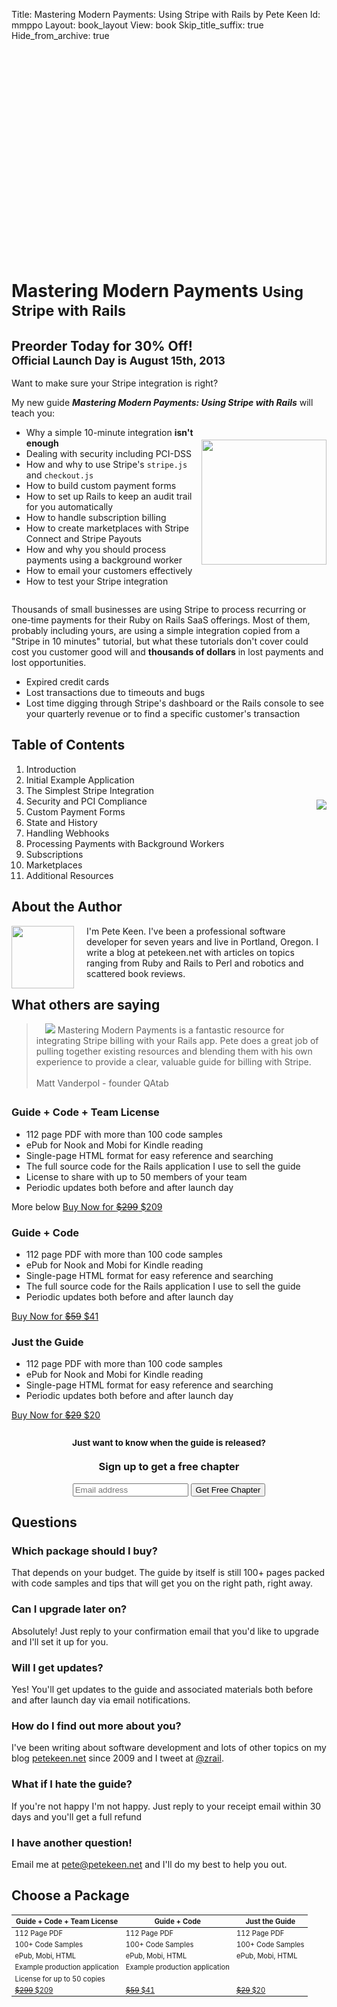 Title: Mastering Modern Payments: Using Stripe with Rails by Pete Keen
Id: mmppo
Layout: book_layout
View: book
Skip_title_suffix: true
Hide_from_archive: true

<div id="paymentModal" class="modal hide fade" role="dialog">
  <div class="modal-body">
    <iframe src="" style="zoom:0.6" width="99.6%" height="550" frameborder="0"></iframe>
  </div>
</div>


<h1 class="book">Mastering Modern Payments <small>Using Stripe with Rails</small></h1>

<h2 class="preorder">Preorder Today for 30% Off!<br><small>Official Launch Day is August 15th, 2013</small></h2>

<div class="question">
Want to make sure your Stripe integration is right?
</div>

<p>
    My new guide <strong><em>Mastering Modern Payments: Using Stripe with Rails</em></strong> will teach you:
</p>

<div>
<img style="float: right; height: 200px; padding-top: 20px;" src="https://d2s7foagexgnc2.cloudfront.net/files/c8d07c7429a014d29fda/book_stack_small.png" />
<ul>
<li>Why a simple 10-minute integration <strong>isn't enough</strong>
<li>Dealing with security including PCI-DSS
<li>How and why to use Stripe's <code>stripe.js</code> and <code>checkout.js</code>
<li>How to build custom payment forms
<li>How to set up Rails to keep an audit trail for you automatically
<li>How to handle subscription billing
<li>How to create marketplaces with Stripe Connect and Stripe Payouts
<li>How and why you should process payments using a background worker
<li>How to email your customers effectively
<li>How to test your Stripe integration
</ul>

<p style="margin-top: 2em">
Thousands of small businesses are using Stripe to process recurring or one-time payments for their Ruby on Rails SaaS offerings. Most of them, probably including yours, are using a simple integration copied from a "Stripe in 10 minutes" tutorial, but what these tutorials don't cover could cost you customer good will and  <strong>thousands of dollars</strong> in lost payments and lost opportunities.</p>

<ul>
<li>Expired credit cards
<li>Lost transactions due to timeouts and bugs
<li>Lost time digging through Stripe's dashboard or the Rails console to see your quarterly revenue or to find a specific customer's transaction
</ul>

<div style="margin-top: 2em; margin-bottom: 2em">
<img style="float: right; margin-left: 20px; padding-top: 100px;" src="https://d2s7foagexgnc2.cloudfront.net/files/a8dab64c9e6402ee7b16/stripe_rails.png">
<h2>Table of Contents</h2>
<ol>
<li>Introduction
<li>Initial Example Application
<li>The Simplest Stripe Integration
<li>Security and PCI Compliance
<li>Custom Payment Forms
<li>State and History
<li>Handling Webhooks
<li>Processing Payments with Background Workers
<li>Subscriptions
<li>Marketplaces
<li>Additional Resources
</ol>
</div>

<div style="margin-top: 2em; margin-bottom: 2em">
<h2>About the Author</h2>
<p>
<img class="thumbnail" src="https://d2s7foagexgnc2.cloudfront.net/files/54919f94183b56488a1e/me-small.png" style="float:left; margin-right: 20px; height:100px;">
I'm Pete Keen. I've been a professional software developer for seven years and live in Portland, Oregon. I write a blog at petekeen.net with articles on topics ranging from Ruby and Rails to Perl and robotics and scattered book reviews.
</p>
</div>

<div style="margin-top: 2em; margin-bottom: 2em">
<h2>What others are saying</h2>
<blockquote>
<img class="thumbnail pull-right" src="https://d2s7foagexgnc2.cloudfront.net/files/2a34b4be575a85bdf517/matt_vanderpol.jpg" style="margin-left: 1em;">
Mastering Modern Payments is a fantastic resource for integrating Stripe billing with your Rails app. Pete does a great job of pulling together existing resources and blending them with his own experience to provide a clear, valuable guide for billing with Stripe.
<br><br>
Matt Vanderpol - founder QAtab
</blockquote>
</div>

<div class="well">
<h3>Guide + Code + Team License</h3>
<ul class="archive-list">
<li><span class="mmp-icon"><i class="icon-edit"></i></span> 112 page PDF with more than 100 code samples
<li><span class="mmp-icon"><i class="icon-download-alt"></i></span> ePub for Nook and Mobi for Kindle reading
<li><span class="mmp-icon"><i class="icon-html5"></i></span> Single-page HTML format for easy reference and searching
<li><span class="mmp-icon"><i class="icon-code"></i></span> The full source code for the Rails application I use to sell the guide
<li><span class="mmp-icon"><i class="icon-group"></i></span> License to share with up to 50 members of your team
<li><span class="mmp-icon"><i class="icon-bell"></i></span> Periodic updates both before and after launch day
</ul>
<span class="pull-right date">More below <i class="icon-arrow-down"></i></span>
<a class="btn btn-large btn-success payment-button" data-permalink="mastering-modern-payments-team" href="https://sales.petekeen.net/buy/mastering-modern-payments-team">Buy Now for <del>$299</del> $209</a>
</div>

<div class="well highlight">
<h3>Guide + Code</h3>
<ul class="archive-list">
<li><span class="mmp-icon"><i class="icon-edit"></i></span> 112 page PDF with more than 100 code samples
<li><span class="mmp-icon"><i class="icon-download-alt"></i></span> ePub for Nook and Mobi for Kindle reading
<li><span class="mmp-icon"><i class="icon-html5"></i></span> Single-page HTML format for easy reference and searching
<li><span class="mmp-icon"><i class="icon-code"></i></span> The full source code for the Rails application I use to sell the guide
<li><span class="mmp-icon"><i class="icon-bell"></i></span> Periodic updates both before and after launch day
</ul>
<a class="btn btn-large btn-success payment-button" data-permalink="mastering-modern-payments-deluxe" href="https://sales.petekeen.net/buy/mastering-modern-payments-deluxe">Buy Now for <del>$59</del> $41</a>
</div>

<div class="well">
<h3>Just the Guide</h3>
<ul class="archive-list">
<li><span class="mmp-icon"><i class="icon-edit"></i></span> 112 page PDF with more than 100 code samples
<li><span class="mmp-icon"><i class="icon-download-alt"></i></span> ePub for Nook and Mobi for Kindle reading
<li><span class="mmp-icon"><i class="icon-html5"></i></span> Single-page HTML format for easy reference and searching
<li><span class="mmp-icon"><i class="icon-bell"></i></span> Periodic updates both before and after launch day
</ul>
<a class="btn btn-large btn-success payment-button" data-permalink="mastering-modern-payments" href="https://sales.petekeen.net/buy/mastering-modern-payments">Buy Now for <del>$29</del> $20</a></a>
</div>

<div class="well" style="margin-top: 2em; margin-bottom: 2em; text-align: center;">
  <h3><small>Just want to know when the guide is released?</small><br><br>Sign up to get a free chapter</h3>
  <form action="http://bugsplat.us6.list-manage.com/subscribe/post?u=4d4742d4ee66f8c62af747acb&amp;id=1920a1a25a" method="post" class="form form-big form-inline" target="_blank">
      <div class="input-append">
  	<input type="email" class='text input-xlarge' value="" name="EMAIL" id="mce-EMAIL" placeholder="Email address">
  	<input type="submit" value="Get Free Chapter" name="subscribe" id="mc-embedded-subscribe" class="btn btn-primary btn-large">
      </div>
  </form>
</div>


## Questions

### Which package should I buy?

That depends on your budget. The guide by itself is still 100+ pages packed with code samples and tips that will get you on the right path, right away.

### Can I upgrade later on?

Absolutely! Just reply to your confirmation email that you'd like to upgrade and I'll set it up for you.

### Will I get updates?

Yes! You'll get updates to the guide and associated materials both before and after launch day via email notifications.

### How do I find out more about you?

I've been writing about software development and lots of other topics on my blog <a href="http://www.petekeen.net">petekeen.net</a> since 2009 and I tweet at <a href="https://twitter.com/zrail">@zrail</a>.</p>

### What if I hate the guide?

If you're not happy I'm not happy. Just reply to your receipt email within 30 days and you'll get a full refund

### I have another question!

Email me at <a href="mailto:pete@petekeen.net">pete@petekeen.net</a> and I'll do my best to help you out.

## Choose a Package

<table class="table" style="font-size: 0.8em">
  <thead>
    <tr>
      <th>Guide + Code + Team License</th>
      <th class="highlight">Guide + Code</th>
      <th>Just the Guide</th>
    </tr>
  </thead>
  <tbody>
    <tr>
      <td>112 Page PDF</td>
      <td class="highlight">112 Page PDF</td>
      <td>112 Page PDF</td>
    </tr>
    <tr>
      <td>100+ Code Samples</td>
      <td class="highlight">100+ Code Samples</td>
      <td>100+ Code Samples</td>
    </tr>
    <tr>
      <td>ePub, Mobi, HTML</td>
      <td class="highlight">ePub, Mobi, HTML</td>
      <td>ePub, Mobi, HTML</td>
    </tr>
    <tr>
      <td>Example production application</td>
      <td class="highlight">Example production application</td>
      <td>&nbsp;</td>
    </tr>
    <tr>
      <td>License for up to 50 copies</td>
      <td class="highlight">&nbsp;</td>
      <td>&nbsp;</td>
    </tr>
    <tr>
      <td><a class="btn btn-large btn-success payment-button" data-permalink="mastering-modern-payments-team" href="https://sales.petekeen.net/buy/mastering-modern-payments-team"><del>$299</del> $209</a></td>
      <td class="highlight"><a class="btn btn-large btn-success payment-button" data-permalink="mastering-modern-payments-deluxe" href="https://sales.petekeen.net/buy/mastering-modern-payments-deluxe"><del>$59</del> $41</a></td>
      <td><a class="btn btn-large btn-success payment-button" data-permalink="mastering-modern-payments" href="https://sales.petekeen.net/buy/mastering-modern-payments"><del>$29</del> $20</a></td>
    </tr>
  </tbody>
</table>


